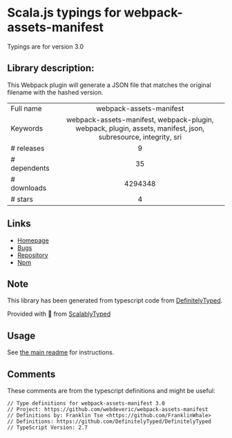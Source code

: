 
# Scala.js typings for webpack-assets-manifest

Typings are for version 3.0

## Library description:
This Webpack plugin will generate a JSON file that matches the original filename with the hashed version.

|                    |                 |
| ------------------ | :-------------: |
| Full name          | webpack-assets-manifest |
| Keywords           | webpack-assets-manifest, webpack-plugin, webpack, plugin, assets, manifest, json, subresource, integrity, sri |
| # releases         | 9 |
| # dependents       | 35 |
| # downloads        | 4294348 |
| # stars            | 4 |

## Links
- [Homepage](https://github.com/webdeveric/webpack-assets-manifest)
- [Bugs](https://github.com/webdeveric/webpack-assets-manifest/issues)
- [Repository](https://github.com/webdeveric/webpack-assets-manifest)
- [Npm](https://www.npmjs.com/package/webpack-assets-manifest)
    


## Note
This library has been generated from typescript code from [DefinitelyTyped](https://definitelytyped.org).

Provided with :purple_heart: from [ScalablyTyped](https://github.com/oyvindberg/ScalablyTyped)

## Usage
See [the main readme](../../readme.md) for instructions.

## Comments

These comments are from the typescript definitions and might be useful:
```
// Type definitions for webpack-assets-manifest 3.0
// Project: https://github.com/webdeveric/webpack-assets-manifest
// Definitions by: Franklin Tse <https://github.com/FranklinWhale>
// Definitions: https://github.com/DefinitelyTyped/DefinitelyTyped
// TypeScript Version: 2.7

```

